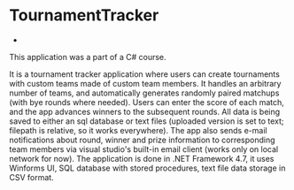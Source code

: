 # TournamentTracker
-
This application was a part of a C# course.

It is a tournament tracker application where users can create tournaments with custom teams made of custom team members.
It handles an arbitrary number of teams, and automatically generates randomly paired matchups (with bye rounds where needed).
Users can enter the score of each match, and the app advances winners to the subsequent rounds.
All data is being saved to either an sql database or text files (uploaded version is set to text; filepath is relative, so it works everywhere).
The app also sends e-mail notifications about round, winner and prize information to corresponding team members via visual studio's built-in email client (works only on local network for now).
The application is done in .NET Framework 4.7, it uses Winforms UI, SQL database with stored procedures, text file data storage in CSV format.
